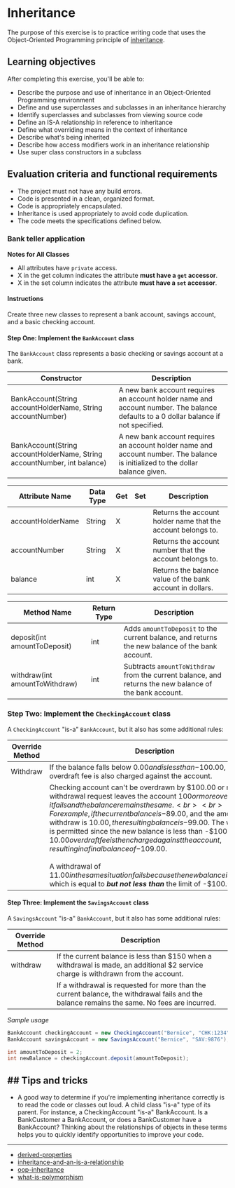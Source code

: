 # Inheritance

The purpose of this exercise is to practice writing code that uses the Object-Oriented Programming principle of [inheritance](https://book.techelevator.com/jpmc/content/inheritance-ool.html).

## Learning objectives

After completing this exercise, you'll be able to:

* Describe the purpose and use of inheritance in an Object-Oriented Programming environment
* Define and use superclasses and subclasses in an inheritance hierarchy
* Identify superclasses and subclasses from viewing source code
* Define an IS-A relationship in reference to inheritance
* Define what overriding means in the context of inheritance
* Describe what's being inherited
* Describe how access modifiers work in an inheritance relationship
* Use super class constructors in a subclass

## Evaluation criteria and functional requirements

* The project must not have any build errors.
* Code is presented in a clean, organized format.
* Code is appropriately encapsulated.
* Inheritance is used appropriately to avoid code duplication.
* The code meets the specifications defined below.

### Bank teller application

**Notes for All Classes**

- All attributes have `private` access.
- X in the get column indicates the attribute **must have a `get` accessor**.
- X in the set column indicates the attribute **must have a `set` accessor**.

#### Instructions

Create three new classes to represent a bank account, savings account, and a basic checking account.

#### Step One: Implement the `BankAccount` class

The `BankAccount` class represents a basic checking or savings account at a bank.

| Constructor                                                              | Description                                                                                                                         |
| ------------------------------------------------------------------------ | ----------------------------------------------------------------------------------------------------------------------------------- |
| BankAccount(String accountHolderName, String accountNumber)              | A new bank account requires an account holder name and account number. The balance defaults to a 0 dollar balance if not specified. |
| BankAccount(String accountHolderName, String accountNumber, int balance) | A new bank account requires an account holder name and account number. The balance is initialized to the dollar balance given.      |

| Attribute Name    | Data Type | Get | Set | Description                                                  |
| ----------------- | --------- | --- | --- | ------------------------------------------------------------ |
| accountHolderName | String    | X   |     | Returns the account holder name that the account belongs to. |
| accountNumber     | String    | X   |     | Returns the account number that the account belongs to.      |
| balance           | int       | X   |     | Returns the balance value of the bank account in dollars.    |

| Method Name                    | Return Type | Description                                                                                             |
| ------------------------------ | ----------- | ------------------------------------------------------------------------------------------------------- |
| deposit(int amountToDeposit)   | int         | Adds `amountToDeposit` to the current balance, and returns the new balance of the bank account.         |
| withdraw(int amountToWithdraw) | int         | Subtracts `amountToWithdraw` from the current balance, and returns the new balance of the bank account. |

### Step Two: Implement the `CheckingAccount` class

A `CheckingAccount` "is-a" `BankAccount`, but it also has some additional rules:

| Override Method | Description                                                                                                                                                                                                                                                                                                                                                                                                                                                                                                                                                                                                                                         |
| --------------- | --------------------------------------------------------------------------------------------------------------------------------------------------------------------------------------------------------------------------------------------------------------------------------------------------------------------------------------------------------------------------------------------------------------------------------------------------------------------------------------------------------------------------------------------------------------------------------------------------------------------------------------------------- |
| Withdraw        | If the balance falls below $0.00 and is less than -$100.00, a $10.00 overdraft fee is also charged against the account.                                                                                                                                                                                                                                                                                                                                                                                                                                                                                                                             |
|                 | Checking account can't be overdrawn by $100.00 or more. If a withdrawal request leaves the account $100 or more overdrawn, it fails and the balance remains the same.<br><br> For example, if the current balance is -$89.00, and the amount to withdraw is $10.00, the resulting balance is -$99.00. The withdraw is permitted since the new balance is less than -$100.00. The $10.00 overdraft fee is then charged against the account, resulting in a final balance of -$109.00.<br><br>A withdrawal of $11.00 in the same situation fails because the new balance is -$100.00 which is equal to ***but not less than*** the limit of -$100.00. |

#### Step Three: Implement the `SavingsAccount` class

A `SavingsAccount` "is-a" `BankAccount`, but it also has some additional rules:

| Override Method | Description                                                                                                                                  |
| --------------- | -------------------------------------------------------------------------------------------------------------------------------------------- |
| withdraw        | If the current balance is less than $150 when a withdrawal is made, an additional $2 service charge is withdrawn from the account.           |
|                 | If a withdrawal is requested for more than the current balance, the withdrawal fails and the balance remains the same. No fees are incurred. |

_Sample usage_

```java
BankAccount checkingAccount = new CheckingAccount("Bernice", "CHK:1234");
BankAccount savingsAccount = new SavingsAccount("Bernice", "SAV:9876");

int amountToDeposit = 2;
int newBalance = checkingAccount.deposit(amountToDeposit);
```

## ## Tips and tricks

* A good way to determine if you're implementing inheritance correctly is to read the code or classes out loud. A child class "is-a" type of its parent. For instance, a CheckingAccount "is-a" BankAccount. Is a BankCustomer a BankAccount, or does a BankCustomer have a BankAccount? Thinking about the relationships of objects in these terms helps you to quickly identify opportunities to improve your code.

---

* [derived-properties](https://www.uml-diagrams.org/derived-property.html)
* [inheritance-and-an-is-a-relationship](https://www.w3resource.com/java-tutorial/inheritance-composition-relationship.php)
* [oop-inheritance](https://book.techelevator.com/jpmc/content/inheritance-ool.html)
* [what-is-polymorphism](https://book.techelevator.com/jpmc/content/polymorphism-ool.html)
